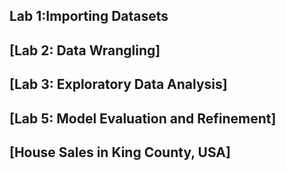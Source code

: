 ## Lab 1:Importing Datasets
## [Lab 2: Data Wrangling]
## [Lab 3: Exploratory Data Analysis]
## [Lab 5: Model Evaluation and Refinement]
## [House Sales in King County, USA]

